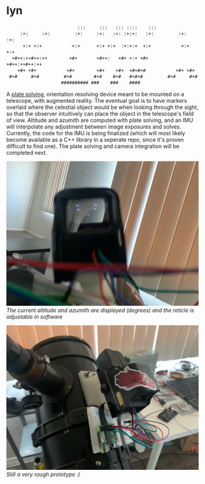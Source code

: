 # lyn


~~~
                          :::     :::   ::: ::::    :::                    
     :+:     :+:         :+:     :+:   :+: :+:+:   :+:         :+:     :+: 
      +:+ +:+           +:+      +:+ +:+  :+:+:+  +:+           +:+ +:+    
  +#++:++#++:++        +#+       +#++:   +#+ +:+ +#+        +#++:++#++:++  
    +#+ +#+           +#+        +#+    +#+  +#+#+#           +#+ +#+      
 #+#     #+#         #+#        #+#    #+#   #+#+#         #+#     #+#     
                    ########## ###    ###    ####                          
~~~

A [plate solving](https://en.wikipedia.org/wiki/Astrometric_solving), orientation resolving device meant to be mounted on a telescope, with augmented reality. The eventual goal is to have markers overlaid where the celestial object would be when looking through the sight, so that the observer intuitively can place the object in the telescope's field of view. Altitude and azumith are computed with plate solving, and an IMU will interpolate any adjustment between image exposures and solves. Currently, the code for the IMU is being finalized (which will most likely become available as a C++ library in a seperate repo, since it's proven difficult to find one). The plate solving and camera integration will be completed next.

![alt text](./img/hud.jpeg)
*The current altitude and azumith are displayed (degrees) and the reticle is adjustable in software*

![alt text](./img/mounted1.jpeg)
*Still a very rough prototype :)*
